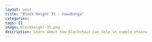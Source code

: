 ```yaml
---
layout: post
title: "Block Height 35 - Cowabunga"
categories:
tags: []
image: blockheight-35.png
description: Learn about how Blockchain can help in supply chains
---
```

